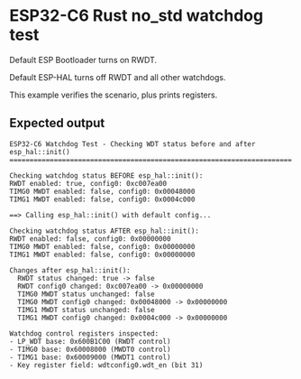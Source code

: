 # ESP32-C6 Rust no_std watchdog test

Default ESP Bootloader turns on RWDT.

Default ESP-HAL turns off RWDT and all other watchdogs.

This example verifies the scenario, plus prints registers.

## Expected output

```
ESP32-C6 Watchdog Test - Checking WDT status before and after esp_hal::init()
======================================================================

Checking watchdog status BEFORE esp_hal::init():
RWDT enabled: true, config0: 0xc007ea00
TIMG0 MWDT enabled: false, config0: 0x00048000
TIMG1 MWDT enabled: false, config0: 0x0004c000

==> Calling esp_hal::init() with default config...

Checking watchdog status AFTER esp_hal::init():
RWDT enabled: false, config0: 0x00000000
TIMG0 MWDT enabled: false, config0: 0x00000000
TIMG1 MWDT enabled: false, config0: 0x00000000

Changes after esp_hal::init():
  RWDT status changed: true -> false
  RWDT config0 changed: 0xc007ea00 -> 0x00000000
  TIMG0 MWDT status unchanged: false
  TIMG0 MWDT config0 changed: 0x00048000 -> 0x00000000
  TIMG1 MWDT status unchanged: false
  TIMG1 MWDT config0 changed: 0x0004c000 -> 0x00000000

Watchdog control registers inspected:
- LP_WDT base: 0x600B1C00 (RWDT control)
- TIMG0 base: 0x60008000 (MWDT0 control)
- TIMG1 base: 0x60009000 (MWDT1 control)
- Key register field: wdtconfig0.wdt_en (bit 31)
```
